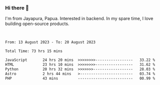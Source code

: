 ### Hi there 👋

I'm from Jayapura, Papua. Interested in backend. In my spare time, I love building open-source products.

<br>

 
 <!--START_SECTION:waka-->

```txt
From: 13 August 2023 - To: 20 August 2023

Total Time: 73 hrs 15 mins

JavaScript       24 hrs 20 mins  >>>>>>>>-----------------   33.22 %
HTML             23 hrs 10 mins  >>>>>>>>-----------------   31.62 %
Python           20 hrs 32 mins  >>>>>>>------------------   28.03 %
Astro            2 hrs 44 mins   >------------------------   03.74 %
PHP              43 mins         -------------------------   00.99 %
```

<!--END_SECTION:waka-->
